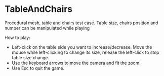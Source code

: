# TableAndChairs

Procedural mesh, table and chairs test case. Table size, chairs position and number can be manipulated while playing

How to play:
  - Left-click on the table side you want to increase/decrease. Move the mouse while left-clicking to change its size, release the left-click to stop table size change.
  - Use the keyboard arrows to move the camera and fit the zoom.
  - Use Esc to quit the game.
